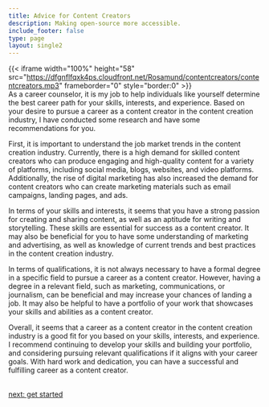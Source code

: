 ```yaml
---
title: Advice for Content Creators
description: Making open-source more accessible.
include_footer: false
type: page
layout: single2
---
```


{{< iframe width="100%" height="58" src="https://dfgnflfqxk4ps.cloudfront.net/Rosamund/contentcreators/contentcreators.mp3" frameborder="0" style="border:0" >}}<br>
As a career counselor, it is my job to help individuals like yourself determine the best career path for your skills, interests, and experience. Based on your desire to pursue a career as a content creator in the content creation industry, I have conducted some research and have some recommendations for you.

First, it is important to understand the job market trends in the content creation industry. Currently, there is a high demand for skilled content creators who can produce engaging and high-quality content for a variety of platforms, including social media, blogs, websites, and video platforms. Additionally, the rise of digital marketing has also increased the demand for content creators who can create marketing materials such as email campaigns, landing pages, and ads.

In terms of your skills and interests, it seems that you have a strong passion for creating and sharing content, as well as an aptitude for writing and storytelling. These skills are essential for success as a content creator. It may also be beneficial for you to have some understanding of marketing and advertising, as well as knowledge of current trends and best practices in the content creation industry.

In terms of qualifications, it is not always necessary to have a formal degree in a specific field to pursue a career as a content creator. However, having a degree in a relevant field, such as marketing, communications, or journalism, can be beneficial and may increase your chances of landing a job. It may also be helpful to have a portfolio of your work that showcases your skills and abilities as a content creator.

Overall, it seems that a career as a content creator in the content creation industry is a good fit for you based on your skills, interests, and experience. I recommend continuing to develop your skills and building your portfolio, and considering pursuing relevant qualifications if it aligns with your career goals. With hard work and dedication, you can have a successful and fulfilling career as a content creator.

<br>
<a href="https://workdojos.com/contentcreators/start">next: get started</a>
</p>